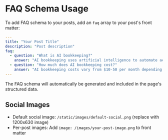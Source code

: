 # FAQ Schema Usage

To add FAQ schema to your posts, add an `faq` array to your post's front matter:

```yaml
---
title: "Your Post Title"
description: "Post description"
faq:
  - question: "What is AI bookkeeping?"
    answer: "AI bookkeeping uses artificial intelligence to automate accounting tasks like expense categorization and invoice processing."
  - question: "How much does AI bookkeeping cost?"
    answer: "AI bookkeeping costs vary from $10-50 per month depending on features and business size."
---
```

The FAQ schema will automatically be generated and included in the page's structured data.

## Social Images

- Default social image: `/static/images/default-social.png` (replace with 1200x630 image)
- Per-post images: Add `image: /images/your-post-image.png` to front matter